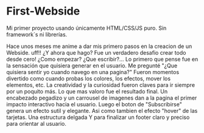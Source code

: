 # First-Webside
Mi primer proyecto usando únicamente HTML/CSS/JS puro. Sin framework`s ni librerías.

Hace unos meses me anime a dar mis primero pasos en la creacion de un Webside. 
uff!! ¿Y ahora que hago? Fue un verdadero desafio crear todo desde cero! 
¿Como empezar? ¿Que escribir?...
Lo primero que pense fue en la sensación que quisiera generar en el usuario. Me pregunté "¿Que quisiera sentir yo cuando navego en una pagina?"
Fueron momentos divertido como cuando probas los colores, los efectos, mover los elementos, etc.
La creatividad y la curiosidad fueron claves para ir siempre por un poquito más.
Lo que mas valoro fue el resultado final. Un encabezado pegadizo y un carrousel de imagenes dan a la pagina el primer impacto interactivo hacia el usuario.
Luego el boton de "Subscribirse" genera un efecto sutil y elegante. Asi como tambien el efecto "hover" de las tarjetas.
Una estructura delgada 
Y para finalizar un footer claro y preciso para orientar al usuario.
